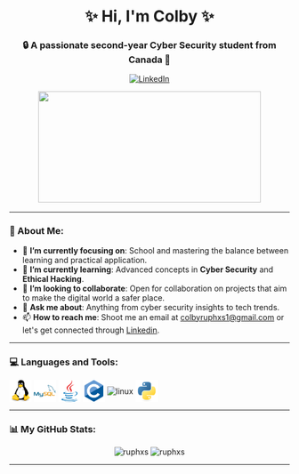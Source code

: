 <h1 align="center">✨ Hi, I'm Colby ✨</h1>
<h3 align="center">🔒 A passionate second-year Cyber Security student from Canada 🍁</h3>



<p align="center">
  <a href="https://linkedin.com/in/colbynu" target="blank">
    <img src="https://img.shields.io/badge/-LinkedIn-%230A66C2.svg?&style=for-the-badge&logo=LinkedIn&logoColor=white" alt="LinkedIn"/>
  </a>
</p>

<div align="center">
  <img src="https://media1.giphy.com/media/v1.Y2lkPTc5MGI3NjExMDNmaGI5ajZzbzF0amNmdXR4anJtb2tldnhiYzN3N2s1NjUwdW9tYiZlcD12MV9pbnRlcm5hbF9naWZfYnlfaWQmY3Q9Zw/B4dt6rXq6nABilHTYM/giphy.gif" width="400" height="200"/>
</div>

---

### 🚀 About Me:
- 🔭 **I’m currently focusing on**: School and mastering the balance between learning and practical application.
- 🌱 **I’m currently learning**: Advanced concepts in **Cyber Security** and **Ethical Hacking**.
- 👯 **I’m looking to collaborate**: Open for collaboration on projects that aim to make the digital world a safer place.
- 💬 **Ask me about**: Anything from cyber security insights to tech trends.
- 📫 **How to reach me**: Shoot me an email at colbyruphxs1@gmail.com or let's get connected through [Linkedin](https://linkedin.com/in/colbynu).

---

### 💻 Languages and Tools:

<div>
  <!-- Icons -->
  <img align="center" src="https://raw.githubusercontent.com/devicons/devicon/master/icons/linux/linux-original.svg" alt="linux" width="40" height="40"/>
  <img align="center" src="https://raw.githubusercontent.com/devicons/devicon/master/icons/mysql/mysql-original-wordmark.svg" alt="linux" width="40" height="40"/>
  <img align="center" src="https://raw.githubusercontent.com/devicons/devicon/master/icons/java/java-original.svg" alt="linux" width="40" height="40"/>
  <img align="center" src="https://raw.githubusercontent.com/devicons/devicon/master/icons/c/c-original.svg" alt="linux" width="40" height="40"/>
  <img align="center" src="https://download.blender.org/branding/community/blender_community_badge_white.svg" alt="linux" width="40" height="40"/>
  <img align="center" src="https://raw.githubusercontent.com/devicons/devicon/master/icons/python/python-original.svg" alt="python" width="40" height="40"/>

</div>

---

### 📊 My GitHub Stats:

<div align="center">
  <img src="https://github-readme-stats.vercel.app/api/top-langs?username=ruphxs&show_icons=true&theme=algolia&hide_border=true&locale=en&layout=compact" alt="ruphxs"/>
  <img src="https://github-readme-stats.vercel.app/api?username=ruphxs&show_icons=true&theme=algolia&hide_border=true" alt="ruphxs"/>
</div>

---

